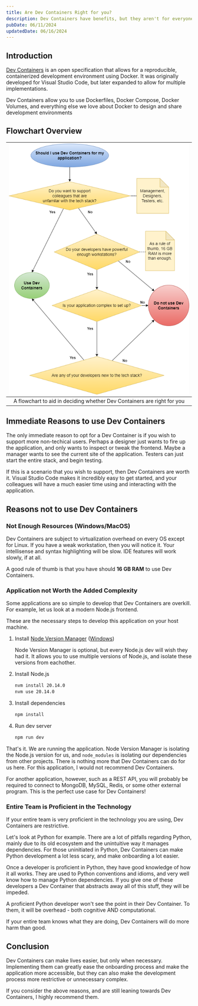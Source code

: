 ```yaml
---
title: Are Dev Containers Right for you?
description: Dev Containers have benefits, but they aren't for everyone.
pubDate: 06/11/2024
updatedDate: 06/16/2024
---
```


## Introduction

[Dev Containers](https://containers.dev/) is an open specification that allows for a reproducible,
containerized development environment using Docker.
It was originally developed for Visual Studio Code, but later
expanded to allow for multiple implementations.

Dev Containers allow you to use Dockerfiles, Docker Compose, Docker Volumes,
and everything else we love about Docker to design and share development environments

## Flowchart Overview

| ![Flowchart visualizing when to use Dev Containers](./when-to-use-devcontainers.drawio.png) |
|:-:|
|A flowchart to aid in deciding whether Dev Containers are right for you|

## Immediate Reasons to use Dev Containers

The only immediate reason to opt for a Dev Container is if you wish to
support more non-techical users. Perhaps a designer just wants to fire up the application,
and only wants to inspect or tweak the frontend.
Maybe a manager wants to see the current site of the application.
Testers can just start the entire stack, and begin testing.

If this is a scenario that you wish to support, then Dev Containers are worth it.
Visual Studio Code makes it incredibly easy to get started, and your colleagues will
have a much easier time using and interacting with the application.

## Reasons not to use Dev Containers

### Not Enough Resources (Windows/MacOS)

Dev Containers are subject to virtualization overhead on every OS
except for Linux. If you have a weak workstation, then you will notice it.
Your intellisense and syntax highlighting will be slow. IDE features will work
slowly, if at all.

A good rule of thumb is that you have should **16 GB RAM** to use Dev Containers.

### Application not Worth the Added Complexity

Some applications are so simple to develop that Dev Containers are overkill.
For example, let us look at a modern Node.js frontend.

These are the necessary steps to develop this application on your host machine.

1. Install [Node Version Manager](https://github.com/nvm-sh/nvm) ([Windows](https://github.com/coreybutler/nvm-windows))

    Node Version Manager is optional, but every Node.js dev will wish they had it.
    It allows you to use multiple versions of Node.js, and isolate these versions
    from eachother.

2. Install Node.js

    ```bash
    nvm install 20.14.0
    nvm use 20.14.0
    ```

3. Install dependencies

    ```bash
    npm install
    ```

4. Run dev server

    ```bash
    npm run dev
    ```

That's it. We are running the application. Node Version Manager is isolating the Node.js
version for us, and `node_modules` is isolating our dependencies from other projects. There is nothing
more that Dev Containers can do for us here. For this application, I would not recommend Dev Containers.

For another application, however, such as a REST API, you will probably be required to connect to MongoDB, MySQL, Redis,
or some other external program. This is the perfect use case for Dev Containers!

### Entire Team is Proficient in the Technology

If your entire team is very proficient in the technology you are using, Dev Containers
are restrictive.

Let's look at Python for example. There are a lot of pitfalls regarding Python,
mainly due to its old ecosystem and the unintuitive way it manages dependencies.
For those uninitiated in Python, Dev Containers can make Python development a lot
less scary, and make onboarding a lot easier.

Once a developer is proficient in Python, they have good knowledge of how it all
works. They are used to Python conventions and idioms, and very well know how to
manage Python dependencies. If you give one of these developers a Dev Container
that abstracts away all of this stuff, they will be impeded.

A proficient Python developer won't see the point in their Dev Container.
To them, it will be overhead - both cognitive AND computational.

If your entire team knows what they are doing, Dev Containers will do more harm
than good.

## Conclusion

Dev Containers can make lives easier, but only when necessary. Implementing them
can greatly ease the onboarding process and make the application more accessible,
but they can also make the development process more restrictive or unnecessary complex.

If you consider the above reasons, and are still leaning towards Dev Containers, I highly recommend them.
